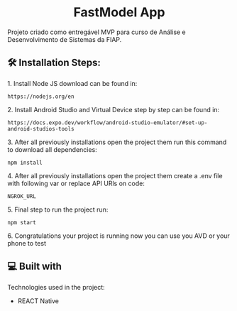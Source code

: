 <h1 align="center" id="title">FastModel App</h1>

<p id="description">Projeto criado como entregável MVP para curso de Análise e Desenvolvimento de Sistemas da FIAP.</p>

<h2>🛠️ Installation Steps:</h2>

<p>1. Install Node JS download can be found in:</p>

```
https://nodejs.org/en
```

<p>2. Install Android Studio and Virtual Device step by step can be found in:</p>

```
https://docs.expo.dev/workflow/android-studio-emulator/#set-up-android-studios-tools
```

<p>3. After all previously installations open the project them run this command to download all dependencies:</p>

```
npm install
```
<p>4. After all previously installations open the project them create a .env file with following var or replace API URls on code:</p>

```
NGROK_URL
```

<p>5. Final step to run the project run:</p>

```
npm start
```

<p>6. Congratulations your project is running now you can use you AVD or your phone to test</p>

  
  
<h2>💻 Built with</h2>

Technologies used in the project:

*   REACT Native